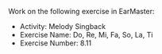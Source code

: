 Work on the following exercise in EarMaster:
- Activity: Melody Singback
- Exercise Name: Do, Re, Mi, Fa, So, La, Ti
- Exercise Number: 8.11
